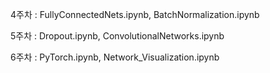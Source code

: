 4주차 : FullyConnectedNets.ipynb, BatchNormalization.ipynb

5주차 : Dropout.ipynb, ConvolutionalNetworks.ipynb

6주차 : PyTorch.ipynb, Network_Visualization.ipynb